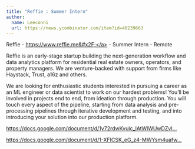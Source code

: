 ```yaml
---
title: "Reffie : Summer Intern"
author:
  name: Leeconni
  url: https://news.ycombinator.com/item?id=40239663
---
```

Reffie - <a href="https:&#x2F;&#x2F;www.reffie.me&#x2F;" rel="nofollow">https:&#x2F;&#x2F;www.reffie.me&#x2F;</a> - Summer Intern - Remote

Reffie is an early-stage startup building the next-generation workflow and data analytics platform for residential real estate owners, operators, and property managers. We are venture-backed with support from firms like Haystack, Trust, a16z and others.

We are looking for enthusiastic students interested in pursuing a career as an ML engineer or data scientist to work on our hardest problems! You’ll be involved in projects end to end, from ideation through production. You will touch every aspect of the pipeline, starting from data analysis and pre-processing pipelines through iterative development and testing, and into introducing your solution into our production platform.

<a href="https:&#x2F;&#x2F;docs.google.com&#x2F;document&#x2F;d&#x2F;1y72rdwKvulc_lAtWlWUwDZvIk8f9pd33e__n3HhsHFU&#x2F;edit#heading=h.5eytcvr1t7o4" rel="nofollow">https:&#x2F;&#x2F;docs.google.com&#x2F;document&#x2F;d&#x2F;1y72rdwKvulc_lAtWlWUwDZvI...</a>

<a href="https:&#x2F;&#x2F;docs.google.com&#x2F;document&#x2F;d&#x2F;1-XFICSK_eG_z4-MWYsm4uafw5UrFBe3vjh2zxW7hFic&#x2F;edit#heading=h.5eytcvr1t7o4" rel="nofollow">https:&#x2F;&#x2F;docs.google.com&#x2F;document&#x2F;d&#x2F;1-XFICSK_eG_z4-MWYsm4uafw...</a>
